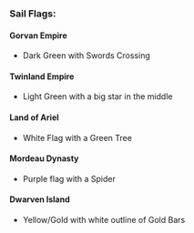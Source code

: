 ### Sail Flags: ###

#### Gorvan Empire ####
- Dark Green with Swords Crossing

#### Twinland Empire ####
- Light Green with a big star in the middle

#### Land of Ariel ####
- White Flag with a Green Tree

#### Mordeau Dynasty ####
- Purple flag with a Spider

#### Dwarven Island ####
- Yellow/Gold with white outline of Gold Bars

